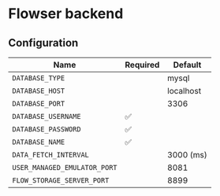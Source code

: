 # Flowser backend

## Configuration

| Name                         | Required | Default   |
|------------------------------|----------|-----------|
| `DATABASE_TYPE`              |          | mysql     |
| `DATABASE_HOST`              |          | localhost |
| `DATABASE_PORT`              |          | 3306      |
| `DATABASE_USERNAME`          | ✅        |           |
| `DATABASE_PASSWORD`          | ✅        |           |
| `DATABASE_NAME`              | ✅        |           |
| `DATA_FETCH_INTERVAL`        |          | 3000 (ms) |
| `USER_MANAGED_EMULATOR_PORT` |          | 8081      |
| `FLOW_STORAGE_SERVER_PORT`   |          | 8899      |
